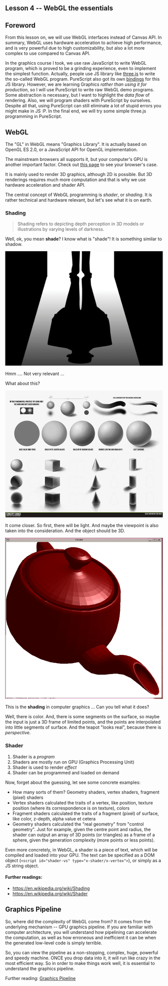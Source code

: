 Lesson 4 -- WebGL the essentials
----

## Foreword

From this lesson on, we will use WebGL interfaces instead of Canvas API. In summary, WebGL uses hardware acceleration to achieve high performance, and is very powerful due to high customizability, but also a lot more complex to use compared to Canvas API.

In the graphics course I took, we use raw JavaScript to write WebGL program, which is proved to be a grinding experience, even to implement the simplest function. Actually, people use JS library like [three.js](http://threejs.org) to write the so-called WebGL program. PureScript also got its own [bindings](https://github.com/anthoq88/purescript-three) for this JS library. However, we are learning Graphics *rather than using it for production*, so I will use PureScript to write raw WebGL demo programs. Some abstraction is necessary, but I want to highlight the *data flow* of rendering. Also, we will program shaders with PureScript by ourselves. Despite all that, using PureScript can still eliminate a lot of stupid errors you might make in JS :P. In the final end, we will try some simple three.js programming in PureScript.


## WebGL
The "GL" in WebGL means "Graphics Library". It is actually based on OpenGL ES 2.0, or a JavaScript API for OpenGL implementation.

The mainstream browsers all supports it, but your computer's GPU is another important factor. Check out [this page](http://www.doesmybrowsersupportwebgl.com) to see your browser's case.

It is mainly used to render 3D graphics, although 2D is possible. But 3D renderings requires much more computation and that is why we use hardware acceleration and shader API.

The central concept of WebGL programming is *shader*, or *shading*. It is rather technical and hardware relevant, but let's see what it is on earth.

### Shading

> Shading refers to depicting depth perception in 3D models or illustrations by varying levels of darkness.

Well, ok, you mean **shade**? I know what is "shade"! It is something similar to shadow.

![](resource/shadow.png)

Hmm .... Not very relevant ...

What about this?

![](resource/shading.jpg)

It come closer. So first, there will be light. And maybe the viewpoint is also taken into the consideration. And the object should be 3D.

![](resource/teapot.png)

This is the **shading** in computer graphics ... Can you tell what it does?

Well, there is color. And, there is some segments on the surface, so maybe the input is just a 3D frame of limited points, and the points are interpolated into little segments of surface. And the teapot "looks real", because there is *perspective*.

### Shader
1. Shader is a *program*
2. Shaders are mostly run on GPU (Graphics Processing Unit)
3. Shader is used to render *effect*
4. Shader can be programmed and loaded on demand

Now, forget about the guessing, let see some concrete examples:

* How many sorts of them? Geometry shaders, vertex shaders, fragment (pixel) shaders
* Vertex shaders calculated the traits of a vertex, like position, texture position (where its correspondence is on texture), colors
* Fragment shaders calculated the traits of a fragment (pixel) of surface, like color, z-depth, alpha value et cetera
* Geometry shaders calculated the "real geometry" from "control geometry". Just for example, given the centre point and radius, the shader can output an array of 3D points (or triangles) as a frame of a sphere, given the generation complexity (more points or less points).

Even more concretely, in WebGL, a shader is a piece of text, which will be compiled and loaded into your GPU. The text can be specified as a DOM object (`<script id="shader-vs" type="x-shader/x-vertex">`), or simply as a JS string object.

#### Further readings:

* https://en.wikipedia.org/wiki/Shading
* https://en.wikipedia.org/wiki/Shader


## Graphics Pipeline
So, where did the complexity of WebGL come from? It comes from the underlying mechanism -- GPU graphics pipeline. If you are familiar with computer architecture, you will understand how pipelining can accelerate the computation, as well as how erroneous and inefficient it can be when the generated low-level code is simply terrible.

So, you can view the pipeline as a non-stopping, complex, huge, powerful and speedy machine. ONCE you drop data into it, it will run like crazy in the most efficient way. So in order to make things work well, it is essential to understand the graphics pipeline.

Further reading: [Graphics Pipeline](https://en.wikipedia.org/wiki/Graphics_pipeline)







